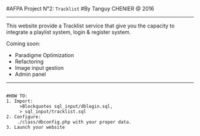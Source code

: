 #AFPA Project N°2: `Tracklist`
#By Tanguy CHENIER @ 2016
***************************
This website provide a Tracklist service that give you the capacity to
integrate a playlist system, login & register system.

Coming soon:
- Paradigme Optimization
- Refactoring
- Image input gestion
- Admin panel 
<hr />
<pre><code>
#HOW TO:
1. Import:
	 >Blockquotes sql_input/dblogin.sql,
	 > sql_input/tracklist.sql
2. Configure:
	./class/dbconfig.php with your proper data.
3. Launch your website
</code></pre>
